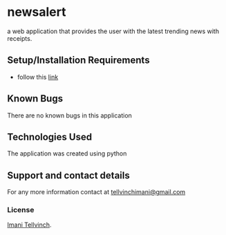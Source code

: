 
# newsalert
a web application that provides the user with the latest trending news with receipts.

## Setup/Installation Requirements
* follow this [link](https://github.com/Tellvinch/newsalert)

## Known Bugs
There are no known bugs in this application
## Technologies Used
The application was created using python
## Support and contact details
For any  more information contact at tellvinchimani@gmail.com
### License
<a href="https://github.com/Tellvinch">Imani Tellvinch<a>.